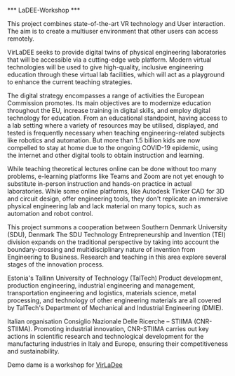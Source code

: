 *** LaDEE-Workshop ***

This project combines state-of-the-art VR technology and User interaction. The aim is to create a multiuser environment that other users can access remotely.


VirLaDEE seeks to provide digital twins of physical engineering laboratories that will be accessible via a cutting-edge web platform. Modern virtual technologies will be used to give high-quality, inclusive engineering education through these virtual lab facilities, which will act as a playground to enhance the current teaching strategies. 

The digital strategy encompasses a range of activities the European Commission promotes. Its main objectives are to modernize education throughout the EU, increase training in digital skills, and employ digital technology for education. From an educational standpoint, having access to a lab setting where a variety of resources may be utilised, displayed, and tested is frequently necessary when teaching engineering-related subjects like robotics and automation. But more than 1.5 billion kids are now compelled to stay at home due to the ongoing COVID-19 epidemic, using the internet and other digital tools to obtain instruction and learning. 

While teaching theoretical lectures online can be done without too many problems, e-learning platforms like Teams and Zoom are not yet enough to substitute in-person instruction and hands-on practice in actual laboratories. While some online platforms, like Autodesk Tinker CAD for 3D and circuit design, offer engineering tools, they don't replicate an immersive physical engineering lab and lack material on many topics, such as automation and robot control. 

This project summons a cooperation between Southern Denmark University (SDU), Denmark The SDU Technology Entrepreneurship and Invention (TEI) division expands on the traditional perspective by taking into account the boundary-crossing and multidisciplinary nature of invention from Engineering to Business. Research and teaching in this area explore several stages of the innovation process. 


Estonia's Tallinn University of Technology (TalTech) Product development, production engineering, industrial engineering and management, transportation engineering and logistics, materials science, metal processing, and technology of other engineering materials are all covered by TalTech's Department of Mechanical and Industrial Engineering (DMIE).

Italian organisation Consiglio Nazionale Delle Ricerche – STIIMA (CNR-STIIMA). Promoting industrial innovation, CNR-STIIMA carries out key actions in scientific research and technological development for the manufacturing industries in Italy and Europe, ensuring their competitiveness and sustainability.


Demo dame is a workshop for [VirLaDee](https://www.linkedin.com/in/virladee-erasmus-plus-project-71719a209/?originalSubdomain=dk)
